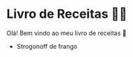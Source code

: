 # Livro de Receitas :man_cook:

Olá! Bem vindo ao meu livro de receitas :wave:

- Strogonoff de frango 

